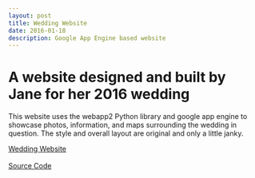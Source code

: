 ```yaml
---
layout: post
title: Wedding Website
date: 2016-01-18
description: Google App Engine based website
---
```


# A website designed and built by Jane for her 2016 wedding
This website uses the webapp2 Python library and google app engine to showcase photos, information, and maps surrounding the wedding in question. The style and overall layout are original and only a little janky.

<a class="poem-title" href="http://www.mehtatoourmadness.com/"> Wedding Website </a>
<br><br>
<a class="poem-title" href="https://github.com/jvmakin/wedding"> Source Code </a>
